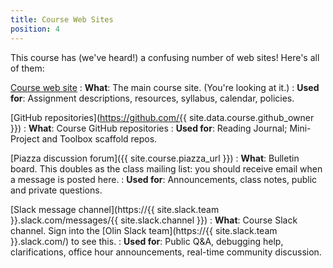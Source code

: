 ```yaml
---
title: Course Web Sites
position: 4
---
```


This course has (we've heard!) a confusing number of web sites! Here's all of them:

[Course web site](https://sd17spring.github.io)
: **What**: The main course site. (You're looking at it.)
: **Used for**: Assignment descriptions, resources, syllabus, calendar, policies.

[GitHub repositories](https://github.com/{{ site.data.course.github_owner }})
: **What**: Course GitHub repositories
: **Used for**: Reading Journal; Mini-Project and Toolbox scaffold repos.

[Piazza discussion forum]({{ site.course.piazza_url }})
: **What**: Bulletin board. This doubles as the class mailing list: you should receive email when a message is posted here.
: **Used for**: Announcements, class notes, public and private questions.

[Slack message channel](https://{{ site.slack.team }}.slack.com/messages/{{ site.slack.channel }})
: **What**: Course Slack channel. Sign into the [Olin Slack team](https://{{ site.slack.team }}.slack.com/) to see this.
: **Used for**: Public Q&A, debugging help, clarifications, office hour announcements, real-time community discussion.
